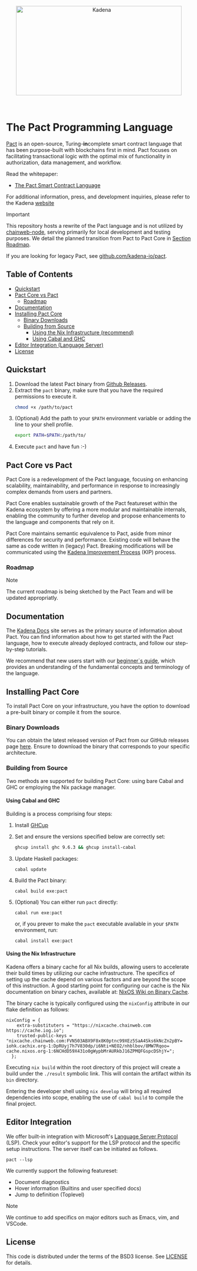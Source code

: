 <p align="center">
<img src="https://i.imgur.com/bAZFAGF.png" width="450" height="243" alt="Kadena" title="Kadena">
</p>

<p>&nbsp;</p>

# The Pact Programming Language

[Pact](http://kadena.io/build) is an open-source, Turing-**in**complete smart contract language that has been purpose-built with blockchains first in mind. Pact focuses on facilitating transactional logic with the optimal mix of functionality in authorization, data management, and workflow.

Read the whitepaper:

- [The Pact Smart Contract Language](https://d31d887a-c1e0-47c2-aa51-c69f9f998b07.filesusr.com/ugd/86a16f_442a542b64554cb2a4c1ae7f528ce4c3.pdf)

For additional information, press, and development inquiries, please refer to the Kadena [website](https://kadena.io)

> [!IMPORTANT]
> This repository hosts a rewrite of the Pact language and is not utilized by [chainweb-node](https://github.com/kadena-io/chainweb-node), 
> serving primarily for local development and testing purposes. We detail the planned transition from Pact to Pact Core in [Section Roadmap](#roadmap).

If you are looking for legacy Pact, see [github.com/kadena-io/pact](https://github.com/kadena-io/pact).

## Table of Contents
  - [Quickstart](#quickstart)
  - [Pact Core vs Pact](#pact-core-vs-pact)
    - [Roadmap](#roadmap)
  - [Documentation](#documentation)
  - [Installing Pact Core](#installing-pact-core)
    - [Binary Downloads](#binary-downloads)
	- [Building from Source](#building-from-source)
	  - [Using the Nix Infrastructure (recommend)](#using-the-nix-infrastructure)
	  - [Using Cabal and GHC](#using-cabal-and-ghc)
  - [Editor Integration (Language Server)](#editor-integration)
  - [License](#license)

## Quickstart

1. Download the latest Pact binary from [Github Releases](https://github.com/kadena-io/pact-core/releases/latest).
2. Extract the `pact` binary, make sure that you have the required permissions to execute it.
   ```bash
   chmod +x /path/to/pact
   ```
3. (Optional) Add the path to your `$PATH` environment variable or adding the line to your shell profile.
   ```bash
   export PATH=$PATH:/path/to/
   ```
4. Execute `pact` and have fun :-)

## Pact Core vs Pact
Pact Core is a redevelopment of the Pact language, focusing on enhancing scalability, maintainability, and performance in response to increasingly complex demands from users and partners.

Pact Core enables sustainable growth of the Pact featureset within the Kadena ecosystem by offering a more modular and maintainable internals, enabling the community to further develop and propose enhancements to the language and components that rely on it.

Pact Core maintains semantic equivalence to Pact, aside from minor differences for security and performance. Existing code will behave the same as code written in (legacy) Pact. Breaking modifications will be communicated using the [Kadena Improvement Process](https://github.com/kadena-io/kips) (KIP) process.

### Roadmap
> [!NOTE]
> The current roadmap is being sketched by the Pact Team and will be updated appropriatly.

## Documentation
The [Kadena Docs](https://docs.kadena.io/pact) site serves as the primary source of information about Pact.
You can find information about how to get started with the Pact language, how to execute already deployed contracts, and follow
our step-by-step tutorials. 

We recommend that new users start with our [beginner`s guide](https://docs.kadena.io/pact/beginner), which provides an 
understanding of the fundamental concepts and terminology of the language.

## Installing Pact Core
To install Pact Core on your infrastructure, you have the option to download a pre-built binary or compile it from the source.

### Binary Downloads
You can obtain the latest released version of Pact from our GitHub releases page [here](https://github.com/kadena-io/pact-core/releases).
Ensure to download the binary that corresponds to your specific architecture.

### Building from Source
Two methods are supported for building Pact Core: using bare Cabal and GHC or employing the Nix package manager.

#### Using Cabal and GHC

Building is a process comprising four steps:
1. Install [GHCup](https://www.haskell.org/ghcup/)
2. Set and ensure the versions specified below are correctly set:
   ```bash
   ghcup install ghc 9.6.3 && ghcup install-cabal
   ```
3. Update Haskell packages:
   ```shell
   cabal update
   ```
4. Build the Pact binary:
   ```shell
   cabal build exe:pact
   ```

5. (Optional) You can either run `pact` directly:
   ```shell
   cabal run exe:pact
   ```
   or, if you prever to make the `pact` executable available in your `$PATH` environment, run:
   ```shell
   cabal install exe:pact
   ```

#### Using the Nix Infrastructure
Kadena offers a binary cache for all Nix builds, allowing users to accelerate their build times by utilizing our cache infrastructure.
The specifics of setting up the cache depend on various factors and are beyond the scope of this instruction.
A good starting point for configuring our cache is the Nix documentation on binary caches, available at: [NixOS Wiki on Binary Cache](https://nixos.wiki/wiki/Binary_Cache).

The binary cache is typically configured using the `nixConfig` attribute in our flake definition as follows:

```
nixConfig = {
    extra-substituters = "https://nixcache.chainweb.com https://cache.iog.io";
    trusted-public-keys = "nixcache.chainweb.com:FVN503ABX9F8x8K0ptnc99XEz5SaA4Sks6kNcZn2pBY= iohk.cachix.org-1:DpRUyj7h7V830dp/i6Nti+NEO2/nhblbov/8MW7Rqoo= cache.nixos.org-1:6NCHdD59X431o0gWypbMrAURkbJ16ZPMQFGspcDShjY=";
  };
```

Executing `nix build` within the root directory of this project will create a build under the `./result` symbolic link.
This will contain the artifact within its `bin` directory.

Entering the developer shell using `nix develop` will bring all required dependencies into scope, enabling the use of
`cabal build` to compile the final project.


## Editor Integration

We offer built-in integration with Microsoft's [Language Server Protocol](https://microsoft.github.io/language-server-protocol/) (LSP).
Check your editor's support for the LSP protocol and the specific setup instructions. The server itself can be initiated as follows.

```shell
pact --lsp
```

We currently support the following featureset:
- Document diagnostics
- Hover information (Builtins and user specified docs)
- Jump to definition (Toplevel)

> [!NOTE]
> We continue to add specifics on major editors such as Emacs, vim, and VSCode.

## License

This code is distributed under the terms of the BSD3 license. See [LICENSE](LICENSE) for details.
